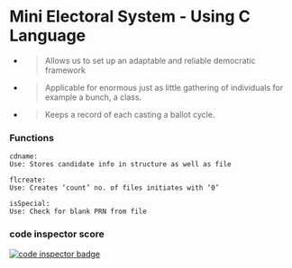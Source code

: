 # Mini Electoral System - Using C Language

- > Allows us to set up an adaptable and reliable democratic framework 
- > Applicable for enormous just as little gathering of individuals for example a bunch, a class. 
- > Keeps a record of each casting a ballot cycle.

### Functions 

    cdname: 
    Use: Stores candidate info in structure as well as file

    flcreate:
    Use: Creates ‘count’ no. of files initiates with ‘0’

    isSpecial:
    Use: Check for blank PRN from file
    
### code inspector score

<a href="https://frontend.code-inspector.com/public/user/github/stepin314196">
   <img src="https://code-inspector.com/public/badge/user/github/stepin314196?style=dark" alt="code inspector badge" />
</a>


